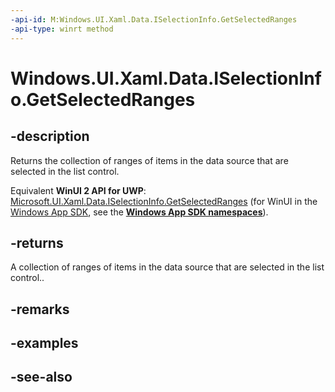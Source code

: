 ```yaml
---
-api-id: M:Windows.UI.Xaml.Data.ISelectionInfo.GetSelectedRanges
-api-type: winrt method
---
```


<!-- Method syntax
public Windows.Foundation.Collections.IVectorView<Windows.UI.Xaml.Data.ItemIndexRange> GetSelectedRanges()
-->

# Windows.UI.Xaml.Data.ISelectionInfo.GetSelectedRanges

## -description
Returns the collection of ranges of items in the data source that are selected in the list control.

Equivalent **WinUI 2 API for UWP**: [Microsoft.UI.Xaml.Data.ISelectionInfo.GetSelectedRanges](/windows/winui/api/microsoft.ui.xaml.data.iselectioninfo.getselectedranges) (for WinUI in the [Windows App SDK](/windows/apps/windows-app-sdk/), see the **[Windows App SDK namespaces](/windows/windows-app-sdk/api/winrt/)**).

## -returns
A collection of ranges of items in the data source that are selected in the list control..

## -remarks

## -examples

## -see-also

